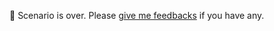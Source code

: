 👏
Scenario is over.
Please [give me feedbacks](https://github.com/tofuchic/killercoda/issues/new) if you have any.

